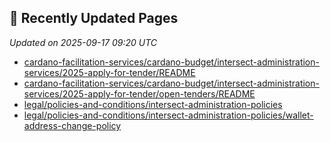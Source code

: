 ## 🔄 Recently Updated Pages

_Updated on 2025-09-17 09:20 UTC_

- [cardano-facilitation-services/cardano-budget/intersect-administration-services/2025-apply-for-tender/README](https://docs.intersectmbo.org/cardano-facilitation-services/cardano-budget/intersect-administration-services/2025-apply-for-tender/README)
- [cardano-facilitation-services/cardano-budget/intersect-administration-services/2025-apply-for-tender/open-tenders/README](https://docs.intersectmbo.org/cardano-facilitation-services/cardano-budget/intersect-administration-services/2025-apply-for-tender/open-tenders/README)
- [legal/policies-and-conditions/intersect-administration-policies](https://docs.intersectmbo.org/legal/policies-and-conditions/intersect-administration-policies)
- [legal/policies-and-conditions/intersect-administration-policies/wallet-address-change-policy](https://docs.intersectmbo.org/legal/policies-and-conditions/intersect-administration-policies/wallet-address-change-policy)
